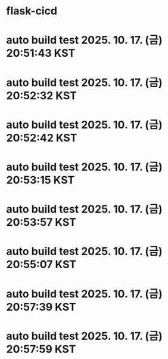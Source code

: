# flask-cicd
# auto build test 2025. 10. 17. (금) 20:51:43 KST
# auto build test 2025. 10. 17. (금) 20:52:32 KST
# auto build test 2025. 10. 17. (금) 20:52:42 KST
# auto build test 2025. 10. 17. (금) 20:53:15 KST
# auto build test 2025. 10. 17. (금) 20:53:57 KST
# auto build test 2025. 10. 17. (금) 20:55:07 KST
# auto build test 2025. 10. 17. (금) 20:57:39 KST
# auto build test 2025. 10. 17. (금) 20:57:59 KST

